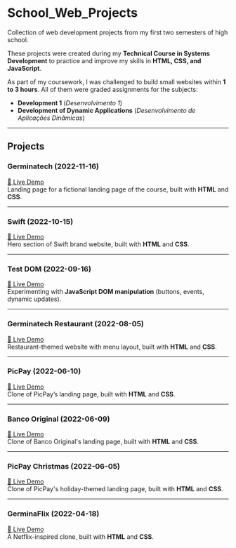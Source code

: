 # School_Web_Projects  
Collection of web development projects from my first two semesters of high school.  

These projects were created during my **Technical Course in Systems Development** to practice and improve my skills in **HTML, CSS, and JavaScript**.  

As part of my coursework, I was challenged to build small websites within **1 to 3 hours**. All of them were graded assignments for the subjects:  

- **Development 1** (*Desenvolvimento 1*)  
- **Development of Dynamic Applications** (*Desenvolvimento de Aplicações Dinâmicas*)  

---

## Projects  

### Germinatech (2022-11-16)  
[🔗 Live Demo](https://andreasseituno-dev.github.io/School_Web_Projects/Germinatech/)  
Landing page for a fictional landing page of the course, built with **HTML** and **CSS**.  

---

### Swift (2022-10-15)  
[🔗 Live Demo](https://andreasseituno-dev.github.io/School_Web_Projects/Swift/)  
Hero section of Swift brand website, built with **HTML** and **CSS**. 

---

### Test DOM (2022-09-16)  
[🔗 Live Demo](https://andreasseituno-dev.github.io/School_Web_Projects/Test_Dom/)  
Experimenting with **JavaScript DOM manipulation** (buttons, events, dynamic updates).  

---

### Germinatech Restaurant (2022-08-05)  
[🔗 Live Demo](https://andreasseituno-dev.github.io/School_Web_Projects/Germinatech_Restaurant/)  
Restaurant-themed website with menu layout, built with **HTML** and **CSS**. 

---

### PicPay (2022-06-10)  
[🔗 Live Demo](https://andreasseituno-dev.github.io/School_Web_Projects/PicPay/Site/)  
Clone of PicPay’s landing page, built with **HTML** and **CSS**.

---

### Banco Original (2022-06-09)  
[🔗 Live Demo](https://andreasseituno-dev.github.io/School_Web_Projects/BancoOriginal/Site/)  
Clone of Banco Original's landing page, built with **HTML** and **CSS**.

---

### PicPay Christmas (2022-06-05)  
[🔗 Live Demo](https://andreasseituno-dev.github.io/School_Web_Projects/PicPay_Christmas/Site/)  
Clone of PicPay's holiday-themed landing page, built with **HTML** and **CSS**.

---

### GerminaFlix (2022-04-18)  
[🔗 Live Demo](https://andreasseituno-dev.github.io/School_Web_Projects/GerminaFlix/parteFinal/)  
A Netflix-inspired clone, built with **HTML** and **CSS**.

